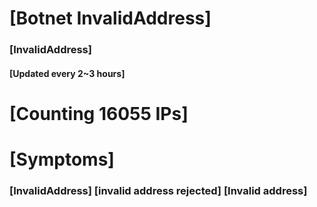 # [Botnet InvalidAddress]
### [InvalidAddress]
#### [Updated every 2~3 hours]

# [Counting 16055 IPs]

# [Symptoms] 

###   [InvalidAddress] [invalid address rejected] [Invalid address]
